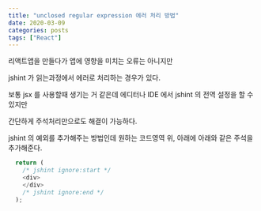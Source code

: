 ```yaml
---
title: "unclosed regular expression 에러 처리 방법"
date: 2020-03-09
categories: posts
tags: ["React"]
---
```


리액트앱을 만들다가 앱에 영향을 미치는 오류는 아니지만

jshint 가 읽는과정에서 에러로 처리하는 경우가 있다.

보통 jsx 를 사용할때 생기는 거 같은데 에디터나 IDE 에서 jshint 의 전역 설정을 할 수 있지만

간단하게 주석처리만으로도 해결이 가능하다.

jshint 의 예외를 추가해주는 방법인데 원하는 코드영역 위, 아래에 아래와 같은 주석을 추가해준다.


```ts
  return (
    /* jshint ignore:start */
    <div>
    </div>
    /* jshint ignore:end */
  );
```